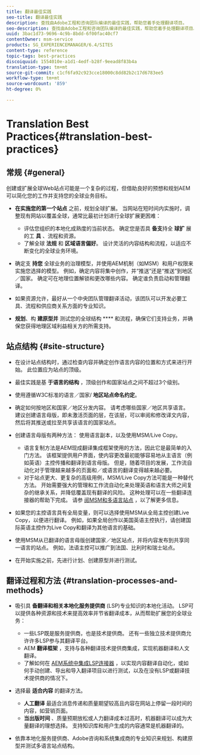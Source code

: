 ```yaml
---
title: 翻译最佳实践
seo-title: 翻译最佳实践
description: 查找由Adobe工程和咨询团队编译的最佳实践，帮助您着手处理翻译项目。
seo-description: 查找由Adobe工程和咨询团队编译的最佳实践，帮助您着手处理翻译项目。
uuid: 3bac1d73-9696-4c9b-8bdd-6f00fac40cf7
contentOwner: msm-service
products: SG_EXPERIENCEMANAGER/6.4/SITES
content-type: reference
topic-tags: best-practices
discoiquuid: 1554010e-a1d1-4edf-b28f-9eead8f83b4a
translation-type: tm+mt
source-git-commit: c1cf6fa92c923cce18000c8dd82b2c17d6783ee5
workflow-type: tm+mt
source-wordcount: '859'
ht-degree: 0%

---
```



# Translation Best Practices{#translation-best-practices}

## 常规 {#general}

创建或扩展全球Web站点可能是一个复杂的过程，但借助良好的预想和规划AEM可以简化您的工作并支持您的全球业务目标。

* **在实施您的第一个站点** 之前，规划全球扩展。 当网站在短时间内实施时，调整现有网站以覆盖全球，通常比最初计划进行全球扩展更困难：

   * 评估您组织的本地化成熟度的当前状态。 确定您是否具 **备支**&#x200B;持全 **球扩** 展的工 **具** 、流程和资源。
   * 了解全球 **法规** 和 **区域语言偏好**。 设计灵活的内容结构和流程，以适应不断变化的全球业务环境。

* 确定支 **持您** 全球业务的治理模型，并使用AEM机制（如MSM）和用户权限来实施您选择的模型。 例如，确定内容将集中创作，并“推送”还是“推送”到地区／国家。 确定可在地理位置解锁和更改哪些内容。 确定谁负责启动和管理翻译。
* 如果资源允许，最好从一个中央团队管理翻译活动，该团队可以开发必要工具、流程和供应商关系方面的专业知识。
* **规划**、构 **建原型并** 测试您的全球结构 **** 和流程，确保它们支持业务，并确保您获得地理区域利益相关方的所需支持。

## 站点结构 {#site-structure}

* 在设计站点结构时，通过检查内容并确定创作语言内容的位置和方式来进行开始。 此位置应为站点的顶级。
* 最佳实践是基 **于语言的结构** ，顶级创作和国家站点之间不超过3个级别。
* 使用遵循W3C标准的语言／国家/ **地区站点命名约定**。
* 确定如何按地区和国家／地区分发内容。 请考虑哪些国家／地区共享语言。 建议创建语言母版，即未激活页面的层，在该层，可以审阅和修改译文内容，然后将其推送或拉至共享该语言的国家站点。
* 创建语言母版有两种方法： 使用语言副本，以及使用MSM/Live Copy。

   * 语言复制方法是AEM现成翻译集成框架使用的方法，因此它是最简单的入门方法。 该框架提供用户界面，使内容更改最初能够容易地从主语言（例如英语）主控传播和翻译到语言母版。 但是，随着项目的发展，工作流自动化对于管理越来越多的页面和／或语言的翻译变得越来越必要。
   * 对于站点更大、更复杂的高级用例，MSM/Live Copy方法可能是一种替代方法。 开始需要强大的管理和工作流自动化来处理英语和语言大师之间复杂的继承关系，并降低覆盖现有翻译的风险。 这种处理可以在一些翻译连接器的帮助下完成。 请参 [阅MSM和多语言站点](/help/sites-administering/msm-best-practices.md#msm-and-multilingual-websites) ，以了解更多信息。

* 如果您的主控语言具有全局变量，则可以选择使用MSM从全局主控创建Live Copy，以便进行翻译。 例如，如果全局创作以美国英语主控执行，请创建国际英语主控作为Live Copy和翻译为其他语言的基础。
* 使用MSM从已翻译的语言母版创建国家／地区站点，并将内容发布到共享同一语言的站点。 例如，法语主控可以推广到法国、比利时和瑞士站点。
* 在开始实施之前，先进行计划、创建原型并进行测试。

## 翻译过程和方法 {#translation-processes-and-methods}

* 吸引具 **备翻译和相关本地化服务提供商** (LSP)专业知识的本地化活动。 LSP可以提供各种资源和技术来提高效率并节省翻译成本，从而帮助扩展您的全球业务：

   * 一些LSP既是服务提供商，也是技术提供商。 还有一些独立技术提供商允许许多LSP参与其翻译平台。
   * AEM **翻译框架** ，支持与各种翻译技术提供商集成，实现机器翻译和人文翻译。
   * 了解如何在 [AEM系统中集成LSP连接器](/help/sites-administering/translation.md) ，以实现内容翻译自动化，或如何手动创建、导出和导入翻译项目以进行测试，以及在没有LSP或翻译技术提供商的情况下。

* 选择最 **适合内容** 的翻译方法。

   * **人工翻译** 最适合消息传递和质量期望较高且内容在网站上停留一段时间的内容，如营销页面。
   * **当出版时间** 、质量预期放松或人力翻译成本过高时，机器翻译可以成为大量翻译的理想选择。 支持知识库和用户生成的内容通常是机器翻译的。

* 依靠本地化服务提供商、Adobe咨询和系统集成商的专业知识来规划、构建原型并测试多语言站点结构。

